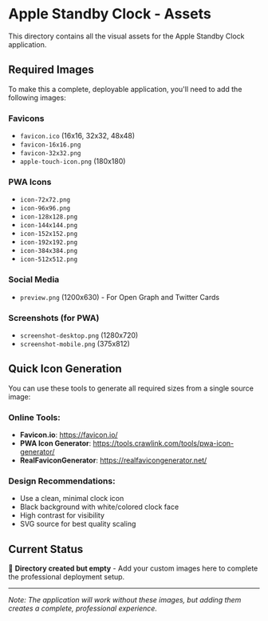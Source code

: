 # Apple Standby Clock - Assets

This directory contains all the visual assets for the Apple Standby Clock application.

## Required Images

To make this a complete, deployable application, you'll need to add the following images:

### Favicons
- `favicon.ico` (16x16, 32x32, 48x48)
- `favicon-16x16.png`
- `favicon-32x32.png`
- `apple-touch-icon.png` (180x180)

### PWA Icons
- `icon-72x72.png`
- `icon-96x96.png`
- `icon-128x128.png`
- `icon-144x144.png`
- `icon-152x152.png`
- `icon-192x192.png`
- `icon-384x384.png`
- `icon-512x512.png`

### Social Media
- `preview.png` (1200x630) - For Open Graph and Twitter Cards

### Screenshots (for PWA)
- `screenshot-desktop.png` (1280x720)
- `screenshot-mobile.png` (375x812)

## Quick Icon Generation

You can use these tools to generate all required sizes from a single source image:

### Online Tools:
- **Favicon.io**: https://favicon.io/
- **PWA Icon Generator**: https://tools.crawlink.com/tools/pwa-icon-generator/
- **RealFaviconGenerator**: https://realfavicongenerator.net/

### Design Recommendations:
- Use a clean, minimal clock icon
- Black background with white/colored clock face
- High contrast for visibility
- SVG source for best quality scaling

## Current Status
📁 **Directory created but empty** - Add your custom images here to complete the professional deployment setup.

---

*Note: The application will work without these images, but adding them creates a complete, professional experience.*
